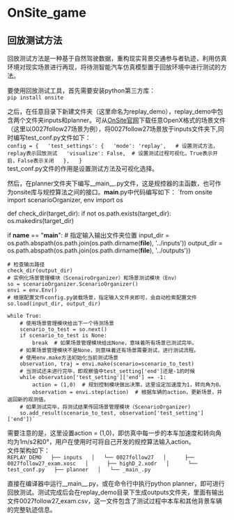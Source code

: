# OnSite_game
## 回放测试方法
回放测试方法是一种基于自然驾驶数据，重构现实背景交通参与者轨迹，利用仿真环境对现实场景进行再现，将待测智能汽车仿真模型置于回放环境中进行测试的方法。  

要使用回放测试工具，首先需要安装python第三方库：  
`pip install onsite`  

之后，在任意目录下新建文件夹（这里命名为replay_demo），replay_demo中包含两个文件夹inputs和planner。可从[OnSite官网](https://onsite.run/)下载任意OpenX格式的场景文件（这里以0027follow27场景为例），将0027follow27场景放于inputs文件夹下,同时编写test_conf.py文件如下：  
`config = {  
        'test_settings': {  
            'mode': 'replay',   # 设置测试方法，replay表示回放测试  
            'visualize': False,  # 设置测试过程可视化，True表示开启，False表示关闭  
        },  
}`  
test_conf.py文件的作用是设置测试方法及可视化选择。

然后，在planner文件夹下编写__main__.py文件，这是规控器的主函数，也可作为onsite库与规控算法之间的接口。__main__.py中代码编写如下：
`from onsite import scenarioOrganizer, env
import os

def check_dir(target_dir):
    if not os.path.exists(target_dir):
        os.makedirs(target_dir)

if __name__ == "__main__":
    # 指定输入输出文件夹位置
    input_dir = os.path.abspath(os.path.join(os.path.dirname(__file__), '../inputs'))
    output_dir = os.path.abspath(os.path.join(os.path.dirname(__file__), '../outputs'))

    # 检查输出路径
    check_dir(output_dir)
    # 实例化场景管理模块（ScenairoOrganizer）和场景测试模块（Env）
    so = scenarioOrganizer.ScenarioOrganizer()
    envi = env.Env()
    # 根据配置文件config.py装载场景，指定输入文件夹即可，会自动检索配置文件
    so.load(input_dir, output_dir)

    while True:
        # 使用场景管理模块给出下一个待测场景
        scenario_to_test = so.next()
        if scenario_to_test is None:
            break  # 如果场景管理模块给出None，意味着所有场景已测试完毕。
        # 如果场景管理模块不是None，则意味着还有场景需要测试，进行测试流程。
        # 使用env.make方法初始化当前测试场景
        observation, traj = envi.make(scenario=scenario_to_test)
        # 当测试还未进行完毕，即观察值中test_setting['end']还是-1的时候
        while observation['test_setting']['end'] == -1:
            action = (1,0)  # 规划控制模块做出决策，这里设定加速度为1，转向角为0。
            observation = envi.step(action)  # 根据车辆的action，更新场景，并返回新的观测值。
        # 如果测试完毕，将测试结果传回场景管理模块（ScenarioOrganizer)
        so.add_result(scenario_to_test, observation['test_setting']['end'])`
        
需要注意的是，这里设置action = (1,0)，即仿真中每一步的本车加速度和转向角均为1m/s2和0°，用户在使用时可将自己开发的规控算法输入action。  
文件架构如下：  
`REPLAY_DEMO  
    ├── inputs  
    │   └── 0027follow27  
    │      ├── 0027follow27_exam.xosc  
    │      ├── highD_2.xodr  
    │      └── test_conf.py  
    ├── planner  
    │   └── _main_.py`  

直接在编译器中运行__main__.py，或在命令行中执行python planner，即可进行回放测试。测试完成后会在replay_demo目录下生成outputs文件夹，里面有输出文件0027follow27_exam.csv，这一文件包含了测试过程中本车和其他背景车辆的完整轨迹信息。

